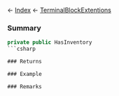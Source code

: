 ← [Index](Api-Index) ← [TerminalBlockExtentions](Sandbox.ModAPI.Ingame.TerminalBlockExtentions)

### Summary

```csharp
private public HasInventory
```csharp

### Returns

### Example

### Remarks

